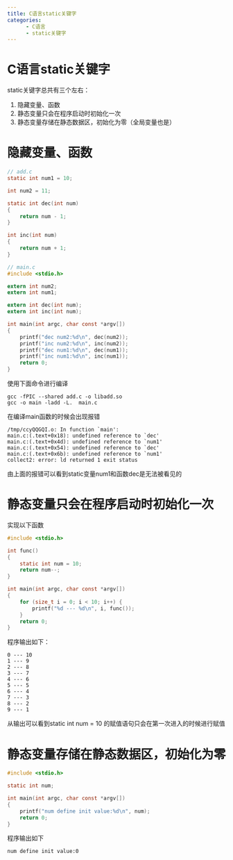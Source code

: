 ```yaml
---
title: C语言static关键字
categories:
      - C语言
      - static关键字
---
```


# C语言static关键字
static关键字总共有三个左右：
1. 隐藏变量、函数
2. 静态变量只会在程序启动时初始化一次
3. 静态变量存储在静态数据区，初始化为零（全局变量也是）

# 隐藏变量、函数

```c
// add.c
static int num1 = 10;

int num2 = 11;

static int dec(int num)
{
    return num - 1;
}

int inc(int num)
{
    return num + 1;
}

// main.c
#include <stdio.h>

extern int num2;
extern int num1;

extern int dec(int num);
extern int inc(int num);

int main(int argc, char const *argv[])
{
    printf("dec num2:%d\n", dec(num2));
    printf("inc num2:%d\n", inc(num2));
    printf("dec num1:%d\n", dec(num1));
    printf("inc num1:%d\n", inc(num1));
    return 0;
}
```
使用下面命令进行编译
```shell
gcc -fPIC --shared add.c -o libadd.so
gcc -o main -ladd -L.  main.c
```
在编译main函数的时候会出现报错
```
/tmp/ccyQQGQI.o: In function `main':
main.c:(.text+0x18): undefined reference to `dec'
main.c:(.text+0x4d): undefined reference to `num1'
main.c:(.text+0x54): undefined reference to `dec'
main.c:(.text+0x6b): undefined reference to `num1'
collect2: error: ld returned 1 exit status
```
由上面的报错可以看到static变量num1和函数dec是无法被看见的

# 静态变量只会在程序启动时初始化一次
实现以下函数
```c
#include <stdio.h>

int func()
{
    static int num = 10;
    return num--;
}

int main(int argc, char const *argv[])
{
    for (size_t i = 0; i < 10; i++) {
        printf("%d --- %d\n", i, func());
    }
    return 0;
}
```

程序输出如下：
```
0 --- 10
1 --- 9
2 --- 8
3 --- 7
4 --- 6
5 --- 5
6 --- 4
7 --- 3
8 --- 2
9 --- 1
```

从输出可以看到static int num = 10 的赋值语句只会在第一次进入的时候进行赋值

# 静态变量存储在静态数据区，初始化为零
```c
#include <stdio.h>

static int num;

int main(int argc, char const *argv[])
{
    printf("num define init value:%d\n", num);
    return 0;
}
```
程序输出如下
```
num define init value:0
```
